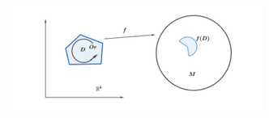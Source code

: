 <img src="https://github.com/McFuing/images-hosting/raw/main/images/chain.6it5g7g3mg80.png" alt="chain" />
<!--stackedit_data:
eyJoaXN0b3J5IjpbMjI5Mzc3ODMyLC0yMDg4NzQ2NjEyLC04Nz
I2MTcxMzAsLTg3MjYxNzEzMCwyMjkzNzc4MzIsLTIwODg3NDY2
MTIsNDk3ODE4ODEwLC03MzM5MjA1OTQsLTEwMTI2MjI5MDgsLT
IwNzY4OTIxNjUsLTY0OTc5NTE5NV19
-->